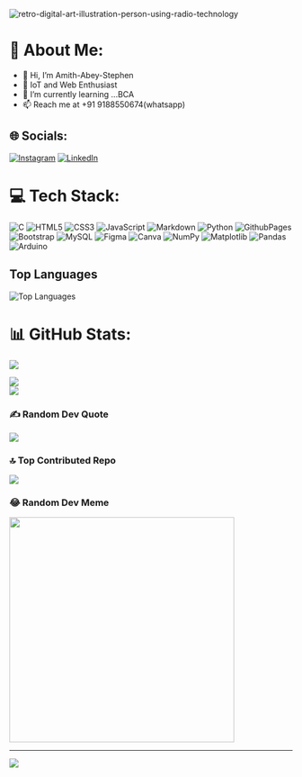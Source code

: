 
![retro-digital-art-illustration-person-using-radio-technology](https://github.com/Amith-Abey-Stephen/Studio/assets/145148320/f01492cf-28ba-4398-a88a-28db80f17d79)


# 💫 About Me:
- 👋 Hi, I’m Amith-Abey-Stephen<br>
- 👀 IoT and Web Enthusiast<br>
- 🌱 I’m currently learning ...BCA<br>
- 📫 Reach me at +91 9188550674(whatsapp)<br>


## 🌐 Socials:
[![Instagram](https://img.shields.io/badge/Instagram-%23E4405F.svg?logo=Instagram&logoColor=white)](https://instagram.com/its.me_amith_/) [![LinkedIn](https://img.shields.io/badge/LinkedIn-%230077B5.svg?logo=linkedin&logoColor=white)](https://linkedin.com/in/amith-abey-stephen-567964289
) 

# 💻 Tech Stack:
![C](https://img.shields.io/badge/c-%2300599C.svg?style=plastic&logo=c&logoColor=white) ![HTML5](https://img.shields.io/badge/html5-%23E34F26.svg?style=plastic&logo=html5&logoColor=white) ![CSS3](https://img.shields.io/badge/css3-%231572B6.svg?style=plastic&logo=css3&logoColor=white) ![JavaScript](https://img.shields.io/badge/javascript-%23323330.svg?style=plastic&logo=javascript&logoColor=%23F7DF1E) ![Markdown](https://img.shields.io/badge/markdown-%23000000.svg?style=plastic&logo=markdown&logoColor=white) ![Python](https://img.shields.io/badge/python-3670A0?style=plastic&logo=python&logoColor=ffdd54) ![GithubPages](https://img.shields.io/badge/github%20pages-121013?style=plastic&logo=github&logoColor=white) ![Bootstrap](https://img.shields.io/badge/bootstrap-%238511FA.svg?style=plastic&logo=bootstrap&logoColor=white) ![MySQL](https://img.shields.io/badge/mysql-%2300000f.svg?style=plastic&logo=mysql&logoColor=white) ![Figma](https://img.shields.io/badge/figma-%23F24E1E.svg?style=plastic&logo=figma&logoColor=white) ![Canva](https://img.shields.io/badge/Canva-%2300C4CC.svg?style=plastic&logo=Canva&logoColor=white) ![NumPy](https://img.shields.io/badge/numpy-%23013243.svg?style=plastic&logo=numpy&logoColor=white) ![Matplotlib](https://img.shields.io/badge/Matplotlib-%23ffffff.svg?style=plastic&logo=Matplotlib&logoColor=black) ![Pandas](https://img.shields.io/badge/pandas-%23150458.svg?style=plastic&logo=pandas&logoColor=white) ![Arduino](https://img.shields.io/badge/-Arduino-00979D?style=plastic&logo=Arduino&logoColor=white)


## Top Languages
![Top Languages](https://github-readme-stats.vercel.app/api/top-langs/?username=Amith-Abey-Stephen&layout=compact&theme=radical)

# 📊 GitHub Stats:
![](https://github-readme-stats.vercel.app/api?username=Amith-Abey-Stephen&theme=radical&hide_border=false&include_all_commits=true&count_private=true)



![](https://github-readme-streak-stats.herokuapp.com/?user=Amith-Abey-Stephen&theme=radical&hide_border=false)<br/>
![](https://github-readme-stats.vercel.app/api/top-langs/?username=Amith-Abey-Stephen&theme=radical&hide_border=false&include_all_commits=true&count_private=true&layout=compact)


### ✍️ Random Dev Quote
![](https://quotes-github-readme.vercel.app/api?type=horizontal&theme=radical)

### 🔝 Top Contributed Repo
![](https://github-contributor-stats.vercel.app/api?username=Amith-Abey-Stephen&limit=5&theme=radical&combine_all_yearly_contributions=true)

### 😂 Random Dev Meme
<img src='https://randommeme-five.vercel.app/' style="height: 400px;"/>

---
[![](https://visitcount.itsvg.in/api?id=Amith-Abey-Stephen&icon=9&color=10)](https://visitcount.itsvg.in)

<!-- Proudly created with GPRM ( https://gprm.itsvg.in ) -->
